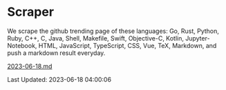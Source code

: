 # Scraper

We scrape the github trending page of these languages: Go, Rust, Python, Ruby, C++, C, Java, Shell, Makefile, Swift, Objective-C, Kotlin, Jupyter-Notebook, HTML, JavaScript, TypeScript, CSS, Vue, TeX, Markdown, and push a markdown result everyday.

[2023-06-18.md](https://github.com/yangwenmai/github-trending-backup/blob/master/2023-06-18.md)

Last Updated: 2023-06-18 04:00:06